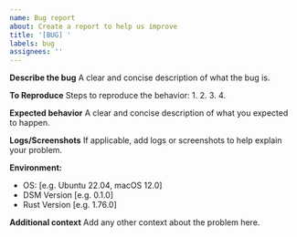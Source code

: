 ```yaml
---
name: Bug report
about: Create a report to help us improve
title: '[BUG] '
labels: bug
assignees: ''
---
```


**Describe the bug**
A clear and concise description of what the bug is.

**To Reproduce**
Steps to reproduce the behavior:
1. 
2. 
3. 
4. 

**Expected behavior**
A clear and concise description of what you expected to happen.

**Logs/Screenshots**
If applicable, add logs or screenshots to help explain your problem.

**Environment:**
 - OS: [e.g. Ubuntu 22.04, macOS 12.0]
 - DSM Version [e.g. 0.1.0]
 - Rust Version [e.g. 1.76.0]

**Additional context**
Add any other context about the problem here.